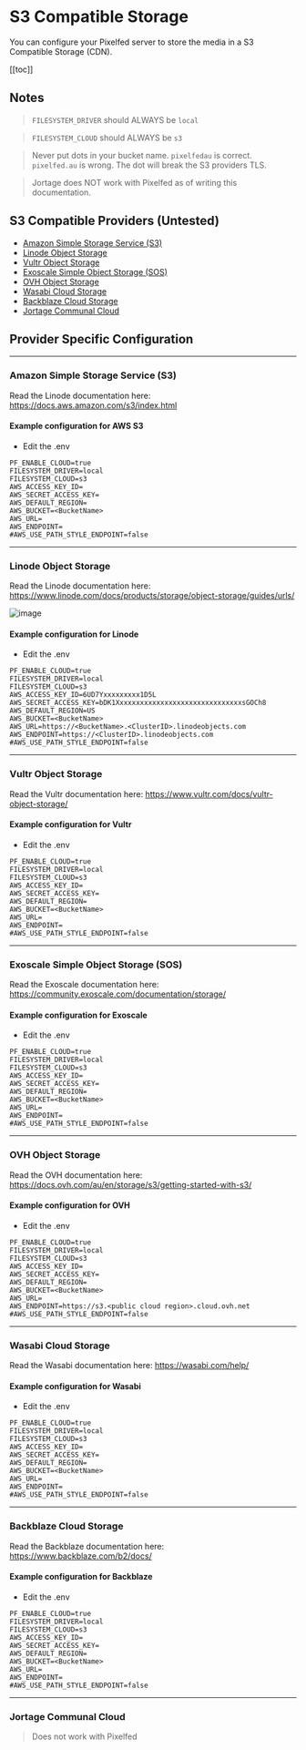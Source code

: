 # S3 Compatible Storage 

You can configure your Pixelfed server to store the media in a S3 Compatible Storage (CDN).

[[toc]]

## Notes
> `FILESYSTEM_DRIVER` should ALWAYS be `local`

> `FILESYSTEM_CLOUD` should ALWAYS be `s3`

> Never put dots in your bucket name. `pixelfedau` is correct. `pixelfed.au` is wrong. The dot will break the S3 providers TLS.

> Jortage does NOT work with Pixelfed as of writing this documentation.

## S3 Compatible Providers (Untested)
* [Amazon Simple Storage Service (S3)](https://aws.amazon.com/s3/)
* [Linode Object Storage](https://www.linode.com/products/object-storage/)
* [Vultr Object Storage](https://www.vultr.com/products/object-storage/)
* [Exoscale Simple Object Storage (SOS)](https://www.exoscale.com/object-storage/)
* [OVH Object Storage](https://www.ovhcloud.com/en-au/public-cloud/object-storage/)
* [Wasabi Cloud Storage](https://wasabi.com/s3-compatible-cloud-storage/)
* [Backblaze Cloud Storage](https://www.backblaze.com/b2/cloud-storage.html)
* [Jortage Communal Cloud](https://jortage.com/)

## Provider Specific Configuration
----

### Amazon Simple Storage Service (S3)
Read the Linode documentation here: https://docs.aws.amazon.com/s3/index.html

#### Example configuration for AWS S3
* Edit the .env
```
PF_ENABLE_CLOUD=true
FILESYSTEM_DRIVER=local
FILESYSTEM_CLOUD=s3
AWS_ACCESS_KEY_ID=
AWS_SECRET_ACCESS_KEY=
AWS_DEFAULT_REGION=
AWS_BUCKET=<BucketName>
AWS_URL=
AWS_ENDPOINT=
#AWS_USE_PATH_STYLE_ENDPOINT=false
```

----

### Linode Object Storage
Read the Linode documentation here: https://www.linode.com/docs/products/storage/object-storage/guides/urls/

![image](https://user-images.githubusercontent.com/17537000/172040619-e4df59e7-bc3e-4aaf-adb4-9e1595d76be4.png)

#### Example configuration for Linode
* Edit the .env
```
PF_ENABLE_CLOUD=true
FILESYSTEM_DRIVER=local
FILESYSTEM_CLOUD=s3
AWS_ACCESS_KEY_ID=6UD7Yxxxxxxxxx1D5L
AWS_SECRET_ACCESS_KEY=bDK1XxxxxxxxxxxxxxxxxxxxxxxxxxxxxxxsGOCh8
AWS_DEFAULT_REGION=US
AWS_BUCKET=<BucketName>
AWS_URL=https://<BucketName>.<ClusterID>.linodeobjects.com
AWS_ENDPOINT=https://<ClusterID>.linodeobjects.com
#AWS_USE_PATH_STYLE_ENDPOINT=false
```

----

### Vultr Object Storage
Read the Vultr documentation here: https://www.vultr.com/docs/vultr-object-storage/

#### Example configuration for Vultr
* Edit the .env
```
PF_ENABLE_CLOUD=true
FILESYSTEM_DRIVER=local
FILESYSTEM_CLOUD=s3
AWS_ACCESS_KEY_ID=
AWS_SECRET_ACCESS_KEY=
AWS_DEFAULT_REGION=
AWS_BUCKET=<BucketName>
AWS_URL=
AWS_ENDPOINT=
#AWS_USE_PATH_STYLE_ENDPOINT=false
```

----

### Exoscale Simple Object Storage (SOS)
Read the Exoscale documentation here: https://community.exoscale.com/documentation/storage/

#### Example configuration for Exoscale
* Edit the .env
```
PF_ENABLE_CLOUD=true
FILESYSTEM_DRIVER=local
FILESYSTEM_CLOUD=s3
AWS_ACCESS_KEY_ID=
AWS_SECRET_ACCESS_KEY=
AWS_DEFAULT_REGION=
AWS_BUCKET=<BucketName>
AWS_URL=
AWS_ENDPOINT=
#AWS_USE_PATH_STYLE_ENDPOINT=false
```

----

### OVH Object Storage
Read the OVH documentation here: https://docs.ovh.com/au/en/storage/s3/getting-started-with-s3/

#### Example configuration for OVH
* Edit the .env
```
PF_ENABLE_CLOUD=true
FILESYSTEM_DRIVER=local
FILESYSTEM_CLOUD=s3
AWS_ACCESS_KEY_ID=
AWS_SECRET_ACCESS_KEY=
AWS_DEFAULT_REGION=
AWS_BUCKET=<BucketName>
AWS_URL=
AWS_ENDPOINT=https://s3.<public cloud region>.cloud.ovh.net
#AWS_USE_PATH_STYLE_ENDPOINT=false
```

----

### Wasabi Cloud Storage
Read the Wasabi documentation here: https://wasabi.com/help/

#### Example configuration for Wasabi
* Edit the .env
```
PF_ENABLE_CLOUD=true
FILESYSTEM_DRIVER=local
FILESYSTEM_CLOUD=s3
AWS_ACCESS_KEY_ID=
AWS_SECRET_ACCESS_KEY=
AWS_DEFAULT_REGION=
AWS_BUCKET=<BucketName>
AWS_URL=
AWS_ENDPOINT=
#AWS_USE_PATH_STYLE_ENDPOINT=false
```

----

### Backblaze Cloud Storage
Read the Backblaze documentation here: https://www.backblaze.com/b2/docs/

#### Example configuration for Backblaze
* Edit the .env
```
PF_ENABLE_CLOUD=true
FILESYSTEM_DRIVER=local
FILESYSTEM_CLOUD=s3
AWS_ACCESS_KEY_ID=
AWS_SECRET_ACCESS_KEY=
AWS_DEFAULT_REGION=
AWS_BUCKET=<BucketName>
AWS_URL=
AWS_ENDPOINT=
#AWS_USE_PATH_STYLE_ENDPOINT=false
```

----

### Jortage Communal Cloud
> Does not work with Pixelfed

